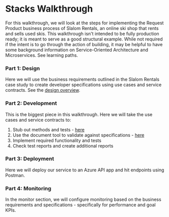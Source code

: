 # Stacks Walkthrough
For this walkthrough, we will look at the steps for implementing the Request Product business process
of Slalom Rentals, an online ski shop that rents and sells used skis.  This walkthrough isn't intended to be fully
production ready; it is meant to serve as a good structural example.  While not required if the
intent is to go through the action of building, it may be helpful to have some background
information on Service-Oriented Architecture and Microservices.  See learning paths.

### Part 1: Design
Here we will use the business requirements outlined in the Slalom Rentals case
study to create developer specifications using use cases
and service contracts.  See the [design overview](1.%20Design/overview.md).

### Part 2: Development
This is the biggest piece in this walkthrough.  Here we will take the use cases
and service contracts to:
1. Stub out methods and tests - [here](2.%20Development/1.%20stub%20methods%20and%20tests.md)
2. Use the document tool to validate against specifications - [here](2.%20Development/2.%20run%20document%20tool%20to%20validate.md)
3. Implement required functionality and tests
4. Check test reports and create additional reports

### Part 3: Deployment
Here we will deploy our service to an Azure API app and hit endpoints
using Postman.

### Part 4: Monitoring
In the monitor section, we will configure monitoring based on the business 
requirements and specifications - specifically for performance and goal KPIs.
